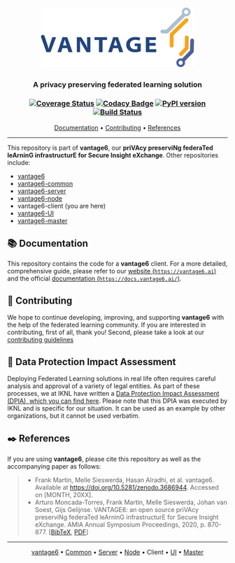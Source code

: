 <h1 align="center">
  <br>
  <a href="https://vantage6.ai"><img src="https://github.com/IKNL/guidelines/blob/master/resources/logos/vantage6.png?raw=true" alt="vantage6" width="350"></a>
</h1>

<h3 align=center> A privacy preserving federated learning solution</h3>
<h3 align="center">

[![Coverage Status](https://coveralls.io/repos/github/IKNL/vantage6-client/badge.svg?branch=master)](https://coveralls.io/github/IKNL/vantage6-client?branch=master)
[![Codacy Badge](https://app.codacy.com/project/badge/Grade/272012fbf5484aee97a2c382aa5f6fc7)](https://www.codacy.com/gh/IKNL/vantage6-client?utm_source=github.com&amp;utm_medium=referral&amp;utm_content=IKNL/vantage6-client&amp;utm_campaign=Badge_Grade)
[![PyPI version](https://badge.fury.io/py/vantage6-client.svg)](https://badge.fury.io/py/vantage6-client)
[![Build Status](https://travis-ci.org/IKNL/vantage6-client.svg?branch=master)](https://travis-ci.org/IKNL/vantage6-client)

</h3>

<p align="center">
  <a href="#books-documentation">Documentation</a> •
  <a href="#gift_heart-contributing">Contributing</a> •
  <a href="#black_nib-references">References</a>
</p>

-----------------------------------------------------------------------------------------------------
This repository is part of **vantage6**, our **priVAcy preserviNg federaTed leArninG infrastructurE for Secure Insight eXchange**. Other repositories include:

* [vantage6](https://github.com/iknl/vantage6)
* [vantage6-common](https://github.com/iknl/vantage6-common)
* [vantage6-server](https://github.com/iknl/vantage6-server)
* [vantage6-node](https://github.com/iknl/vantage6-node)
* vantage6-client (you are here)
* [vantage6-UI](https://github.com/IKNL/Vantage6-UI)
* [vantage6-master](https://github.com/iknl/vantage6-master)

## :books: Documentation
This repository contains the code for a **vantage6** client. For a more detailed, comprehensive guide, please refer to our [website (`https://vantage6.ai`)](https://vantage6.ai) and the official [documentation (`https://docs.vantage6.ai/`)](https://docs.vantage6.ai/).

## :gift_heart: Contributing
We hope to continue developing, improving, and supporting **vantage6** with the help of the federated learning community. If you are interested in contributing, first of all, thank you! Second, please take a look at our [contributing guidelines](https://docs.vantage6.ai/how-to-contribute/how-to-contribute)

## :lock_with_ink_pen: Data Protection Impact Assessment
Deploying Federated Learning solutions in real life often requires careful analysis and approval of a variety of legal entities. As part of these processes, we at IKNL have written a [Data Protection Impact Assessment (DPIA), which you can find here](https://vantage6.ai/data-protection-impact-assessment-dpia/). Please note that this DPIA was executed by IKNL and is specific for our situation. It can be used as an example by other organizations, but it cannot be used verbatim.

## :black_nib: References
If you are using **vantage6**, please cite this repository as well as the accompanying paper as follows:

> - Frank Martin, Melle Sieswerda, Hasan Alradhi, et al. vantage6. Available at https://doi.org/10.5281/zenodo.3686944. Accessed on [MONTH, 20XX].
> - Arturo Moncada-Torres, Frank Martin, Melle Sieswerda, Johan van Soest, Gijs Gelijnse. VANTAGE6: an open source priVAcy preserviNg federaTed leArninG infrastructurE for Secure Insight eXchange. AMIA Annual Symposium Proceedings, 2020, p. 870-877. [[BibTeX](https://arturomoncadatorres.com/bibtex/moncada-torres2020vantage6.txt), [PDF](https://vantage6.ai/vantage6/)]

-----------------------------------------------------------------------------------------------------
<p align="center">
  <a href="https://github.com/IKNL/vantage6">vantage6</a> •
  <a href="https://github.com/IKNL/vantage6-common">Common</a> •
  <a href="https://github.com/IKNL/vantage6-server">Server</a> •
  <a href="https://github.com/IKNL/vantage6-node">Node</a> •
  <a>Client</a> •
  <a href="https://github.com/IKNL/Vantage6-UI">UI</a> •
  <a href="https://github.com/IKNL/vantage6-master">Master</a>
</p>
